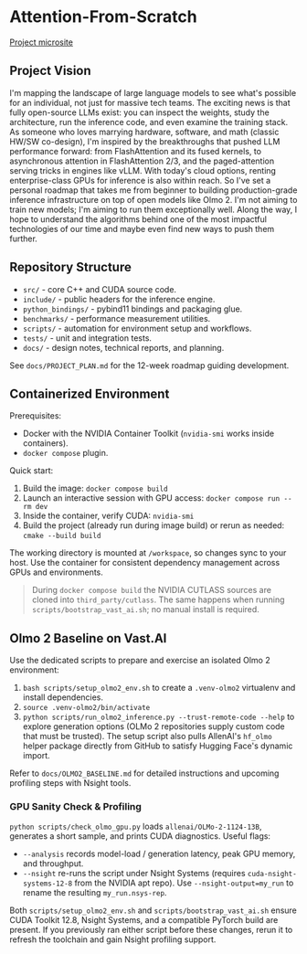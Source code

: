 # Attention-From-Scratch

[Project microsite](https://mauer4.github.io/attention-from-scratch/)

## Project Vision

I'm mapping the landscape of large language models to see what's possible for an individual, not just for massive tech teams. The exciting news is that fully open-source LLMs exist: you can inspect the weights, study the architecture, run the inference code, and even examine the training stack. As someone who loves marrying hardware, software, and math (classic HW/SW co-design), I'm inspired by the breakthroughs that pushed LLM performance forward: from FlashAttention and its fused kernels, to asynchronous attention in FlashAttention 2/3, and the paged-attention serving tricks in engines like vLLM. With today's cloud options, renting enterprise-class GPUs for inference is also within reach. So I've set a personal roadmap that takes me from beginner to building production-grade inference infrastructure on top of open models like Olmo 2. I'm not aiming to train new models; I'm aiming to run them exceptionally well. Along the way, I hope to understand the algorithms behind one of the most impactful technologies of our time and maybe even find new ways to push them further.

## Repository Structure

- `src/` - core C++ and CUDA source code.
- `include/` - public headers for the inference engine.
- `python_bindings/` - pybind11 bindings and packaging glue.
- `benchmarks/` - performance measurement utilities.
- `scripts/` - automation for environment setup and workflows.
- `tests/` - unit and integration tests.
- `docs/` - design notes, technical reports, and planning.

See `docs/PROJECT_PLAN.md` for the 12-week roadmap guiding development.

## Containerized Environment

Prerequisites:

- Docker with the NVIDIA Container Toolkit (`nvidia-smi` works inside containers).
- `docker compose` plugin.

Quick start:

1. Build the image: `docker compose build`
2. Launch an interactive session with GPU access: `docker compose run --rm dev`
3. Inside the container, verify CUDA: `nvidia-smi`
4. Build the project (already run during image build) or rerun as needed: `cmake --build build`

The working directory is mounted at `/workspace`, so changes sync to your host. Use the container for consistent dependency management across GPUs and environments.

> During `docker compose build` the NVIDIA CUTLASS sources are cloned into `third_party/cutlass`. The same happens when running `scripts/bootstrap_vast_ai.sh`; no manual install is required.

## Olmo 2 Baseline on Vast.AI

Use the dedicated scripts to prepare and exercise an isolated Olmo 2 environment:

1. `bash scripts/setup_olmo2_env.sh` to create a `.venv-olmo2` virtualenv and install dependencies.
2. `source .venv-olmo2/bin/activate`
3. `python scripts/run_olmo2_inference.py --trust-remote-code --help` to explore generation options (OLMo 2 repositories supply custom code that must be trusted). The setup script also pulls AllenAI's `hf_olmo` helper package directly from GitHub to satisfy Hugging Face's dynamic import.

Refer to `docs/OLMO2_BASELINE.md` for detailed instructions and upcoming profiling steps with Nsight tools.

### GPU Sanity Check & Profiling

`python scripts/check_olmo_gpu.py` loads `allenai/OLMo-2-1124-13B`, generates a short sample, and prints CUDA diagnostics. Useful flags:

- `--analysis` records model-load / generation latency, peak GPU memory, and throughput.
- `--nsight` re-runs the script under Nsight Systems (requires `cuda-nsight-systems-12-8` from the NVIDIA apt repo). Use `--nsight-output=my_run` to rename the resulting `my_run.nsys-rep`.

Both `scripts/setup_olmo2_env.sh` and `scripts/bootstrap_vast_ai.sh` ensure CUDA Toolkit 12.8, Nsight Systems, and a compatible PyTorch build are present. If you previously ran either script before these changes, rerun it to refresh the toolchain and gain Nsight profiling support.

